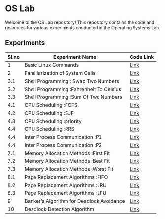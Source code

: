 # OS Lab

Welcome to the OS Lab repository! This repository contains the code and resources for various experiments conducted in the Operating Systems Lab.

## Experiments

|SI.no | Experiment Name | Code Link |
|-------------------|-----------------|-----------|
| 1 | Basic Linux Commands | [Link](Exp_1/) |
| 2 | Familiarization of System Calls | [Link](Exp_2/) |
| 3.1 | Shell Programming : Swap Two Numbers | [Link](swap.sh/) |
| 3.2 | Shell Programming :Fahrenheit To Celsius | [Link](ftoc.sh/) |
| 3.3 | Shell Programming :Sum Of Two Numbers | [Link](sum.sh/) |
| 4.1 | CPU Scheduling :FCFS | [Link](exp4_1.c/) |
| 4.2 | CPU Scheduling :SJF | [Link](exp4_2.c/) |
| 4.3 | CPU Scheduling :priority | [Link](EXP4_3.c/) |
| 4.4 | CPU Scheduling :RRS | [Link](EXP4_4.c/) |
| 4.4 | Inter Process Communication :P1 | [Link](exp5_1.c/) |
| 4.4 | Inter Process Communication :P2 | [Link](exp5_2.c/) |
| 7.1 | Memory Allocation Methods :First Fit | [Link](EXP7_1.C/) |
| 7.2 | Memory Allocation Methods :Best Fit | [Link](EXP7_2.C/) |
| 7.3 | Memory Allocation Methods :Worst Fit | [Link](EXP7_3.C/) |
| 8.1 | Page Replacement Algorithms :FIFO | [Link](EXP8_1.C/) |
| 8.2 | Page Replacement Algorithms :LRU | [Link](EXP8_2.C/) |
| 8.3 | Page Replacement Algorithms :LFU | [Link](EXP8_3.C/) |
| 9 | Banker’s Algorithm for Deadlock Avoidance | [Link](EXP9.c/) |
| 10 | Deadlock Detection Algorithm | [Link](EXP10.c/) |

